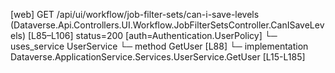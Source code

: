 [web] GET /api/ui/workflow/job-filter-sets/can-i-save-levels  (Dataverse.Api.Controllers.UI.Workflow.JobFilterSetsController.CanISaveLevels)  [L85–L106] status=200 [auth=Authentication.UserPolicy]
  └─ uses_service UserService
    └─ method GetUser [L88]
      └─ implementation Dataverse.ApplicationService.Services.UserService.GetUser [L15-L185]

